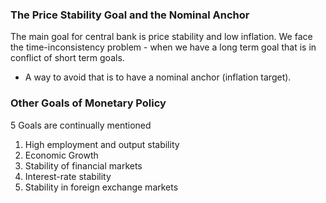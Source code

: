 ### The Price Stability Goal and the Nominal Anchor
The main goal for central bank is price stability and low inflation. 
We face the time-inconsistency problem - when we have a long term goal that is in conflict of short term goals.
- A way to avoid that is to have a nominal anchor (inflation target).
### Other Goals of Monetary Policy
5 Goals are continually mentioned
1. High employment and output stability
2. Economic Growth
3. Stability of financial markets
4. Interest-rate stability
5. Stability in foreign exchange markets